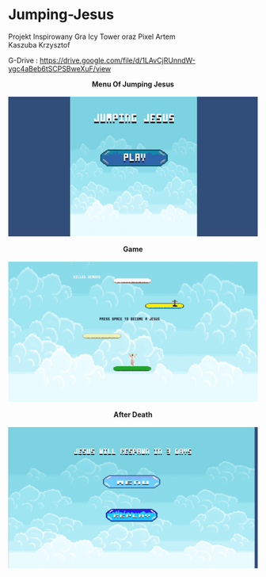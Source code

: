 # Jumping-Jesus
Projekt Inspirowany Gra Icy Tower oraz Pixel Artem </br>
Kaszuba Krzysztof </br>


G-Drive   :  https://drive.google.com/file/d/1LAvCjRUnndW-ygc4aBeb6tSCPSBweXuF/view </br>




<b> <center>  Menu Of Jumping Jesus </b> </center> </br>
![](Pictures/Menu.png)

<b> <center>  Game  </b> </center> </br>
![](Pictures/Game.png)

<b> <center>  After Death </b> </center> </br>
![](Pictures/GameOver.png)
